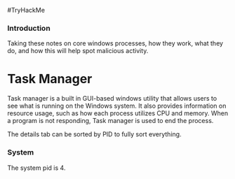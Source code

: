 #TryHackMe
<h3> Introduction </h3>
Taking these notes on core windows processes, how they work, what they do, and how this will help spot malicious activity.

# Task Manager
Task manager is a built in GUI-based windows utility that allows users to see what is running on the Windows system. It also provides information on resource usage, such as how each process utilizes CPU and memory. When a program is not responding, Task manager is used to end the process.

The details tab can be sorted by PID to fully sort everything.

<h3> System </h3>
The system pid is 4. 